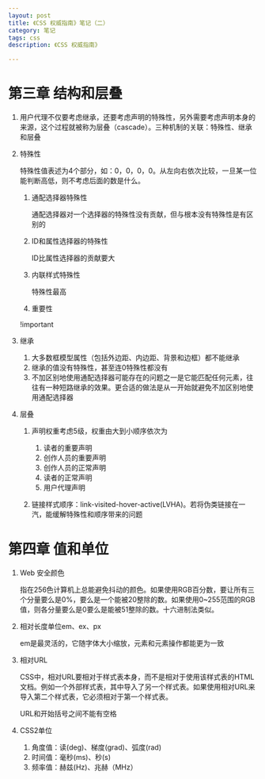 ```yaml
---
layout: post
title: 《CSS 权威指南》笔记（二）
category: 笔记
tags: css
description: 《CSS 权威指南》

---
```


# 第三章 结构和层叠

1. 用户代理不仅要考虑继承，还要考虑声明的特殊性，另外需要考虑声明本身的来源，这个过程就被称为层叠（cascade）。三种机制的关联：特殊性、继承和层叠

2. 特殊性

	特殊性值表述为4个部分，如：0，0，0，0。从左向右依次比较，一旦某一位能判断高低，则不考虑后面的数是什么。
	
	1. 通配选择器特殊性
	
		通配选择器对一个选择器的特殊性没有贡献，但与根本没有特殊性是有区别的
		
	2. ID和属性选择器的特殊性
	
		ID比属性选择器的贡献要大
		
	3. 内联样式特殊性
	
		特殊性最高
		
	3. 重要性

	!important
	
4. 继承

	1. 大多数框模型属性（包括外边距、内边距、背景和边框）都不能继承
	2. 继承的值没有特殊性，甚至连0特殊性都没有
	3. 不加区别地使用通配选择器可能存在的问题之一是它能匹配任何元素，往往有一种短路继承的效果。更合适的做法是从一开始就避免不加区别地使用通配选择器
	
5. 层叠

	1. 声明权重考虑5级，权重由大到小顺序依次为
	
		1. 读者的重要声明
		2. 创作人员的重要声明
		3. 创作人员的正常声明
		4. 读者的正常声明
		5. 用户代理声明
		
	2. 链接样式顺序：link-visited-hover-active(LVHA)。若将伪类链接在一汽，能缓解特殊性和顺序带来的问题
	
# 第四章 值和单位

1. Web 安全颜色

	指在256色计算机上总能避免抖动的颜色。如果使用RGB百分数，要让所有三个分量要么是0%，要么是一个能被20整除的数。如果使用0~255范围的RGB值，则各分量要么是0要么是能被51整除的数。十六进制法类似。
	
2. 相对长度单位em、ex、px

	em是最灵活的，它随字体大小缩放，元素和元素操作都能更为一致
	
3. 相对URL

	CSS中，相对URL要相对于样式表本身，而不是相对于使用该样式表的HTML文档。例如一个外部样式表，其中导入了另一个样式表。如果使用相对URL来导入第二个样式表，它必须相对于第一个样式表。
	
	URL和开始括号之间不能有空格
	
4. CSS2单位

	1. 角度值：读(deg)、梯度(grad)、弧度(rad)
	2. 时间值：毫秒(ms)、秒(s)
	3. 频率值：赫兹(Hz)、兆赫（MHz）
	



